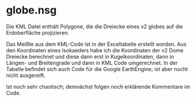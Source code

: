 # globe.nsg

Die KML Datei enthält Polygone, die die Dreiecke eines v2 globes auf die Erdoberfläche projizieren.

Das Meißte aus dem KML-Code ist in der Exceltabelle erstellt worden. Aus den Koordinaten eines Isokaeders habe ich die Koordinaten der v2 Dome Dreiecke berechnet und diese dann erst in Kugelkoordinaten, dann in Längen- und Breitengrade und dann in KML Code umgerechnet.
In der Tabelle befindet sich auch Code für die Google EarthEngine; ist aber nocht nicht ausgereift.

Ist noch sehr chaotisch; demnächst folgen noch erklärende Kommentare im Code.
